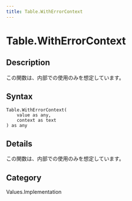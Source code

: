 ```yaml
---
title: Table.WithErrorContext
---
```


# Table.WithErrorContext


## Description

この関数は、内部での使用のみを想定しています。


## Syntax

```powerquery
Table.WithErrorContext(
    value as any,
    context as text
) as any
```


## Details

この関数は、内部での使用のみを想定しています。



## Category
Values.Implementation

